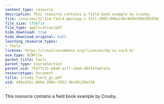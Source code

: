 ```yaml
---
content_type: resource
description: This resource contains a field book example by Crosby.
file: /courses/12-114-field-geology-i-fall-2005/496a156c069e399e595336c09c2bb130_crosby_field_gs.pdf
file_size: 1756714
file_type: application/pdf
hide_download: true
hide_download_original: null
learning_resource_types:
- Tools
license: https://creativecommons.org/licenses/by-nc-sa/4.0/
ocw_type: OCWFile
parent_title: Tools
parent_type: CourseSection
parent_uid: 7fdf7c21-b8e8-a177-1da0-484f47e67a7a
resourcetype: Document
title: crosby_field_gs.pdf
uid: 496a156c-069e-399e-5953-36c09c2bb130
---
```

This resource contains a field book example by Crosby.
